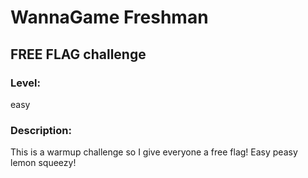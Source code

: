 # WannaGame Freshman 
## FREE FLAG challenge
### Level: 
easy
### Description: 
This is a warmup challenge so I give everyone a free flag! Easy peasy lemon squeezy!
